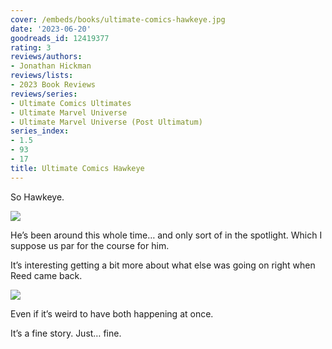 ```yaml
---
cover: /embeds/books/ultimate-comics-hawkeye.jpg
date: '2023-06-20'
goodreads_id: 12419377
rating: 3
reviews/authors:
- Jonathan Hickman
reviews/lists:
- 2023 Book Reviews
reviews/series:
- Ultimate Comics Ultimates
- Ultimate Marvel Universe
- Ultimate Marvel Universe (Post Ultimatum)
series_index:
- 1.5
- 93
- 17
title: Ultimate Comics Hawkeye
---
```

So Hawkeye. 

![](/embeds/books/attachments/ultimate-comics-hawkeye-textbundle-0485c3.png)

He’s been around this whole time… and only sort of in the spotlight. Which I suppose us par for the course for him. 

It’s interesting getting a bit more about what else was going on right when Reed came back. 

![](/embeds/books/attachments/ultimate-comics-hawkeye-textbundle-7e7e94.png)

Even if it’s weird to have both happening at once. 

It’s a fine story. Just… fine. 

<!--more-->


